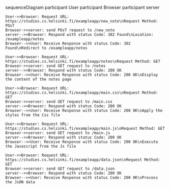 sequenceDiagram
participant User
participant Browser
participant server

    User->>Browser: Request URL: https://studies.cs.helsinki.fi/exampleapp/new_note\nRequest Method: POsT
    Browser->>server: send POsT request to /new_note
    server-->>Browser: Respond with status Code: 302 Found\nLocation: /exampleapp/notes
    Browser-->>User: Receive Response with status Code: 302 Found\nRedirect to /exampleapp/notes

    User->>Browser: Request URL: https://studies.cs.helsinki.fi/exampleapp/notes\nRequest Method: GET
    Browser->>server: send GET request to /notes
    server-->>Browser: Respond with status Code: 200 OK
    Browser-->>User: Receive Response with status Code: 200 OK\nDisplay the content of the notes page

    User->>Browser: Request URL: https://studies.cs.helsinki.fi/exampleapp/main.css\nRequest Method: GET
    Browser->>server: send GET request to /main.css
    server-->>Browser: Respond with status Code: 200 OK
    Browser-->>User: Receive Response with status Code: 200 OK\nApply the styles from the Css file

    User->>Browser: Request URL: https://studies.cs.helsinki.fi/exampleapp/main.js\nRequest Method: GET
    Browser->>server: send GET request to /main.js
    server-->>Browser: Respond with status Code: 200 OK
    Browser-->>User: Receive Response with status Code: 200 OK\nExecute the Javascript from the Js file

    User->>Browser: Request URL: https://studies.cs.helsinki.fi/exampleapp/data.json\nRequest Method: GET
    Browser->>server: send GET request to /data.json
    server-->>Browser: Respond with status Code: 200 OK
    Browser-->>User: Receive Response with status Code: 200 OK\nProcess the JsON data
